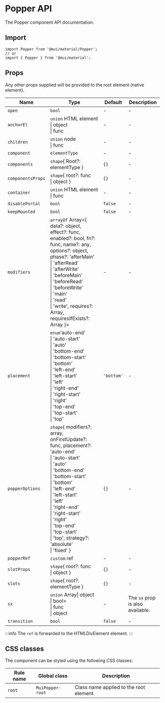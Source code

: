 # Popper API

The Popper component API documentation.

## Import

```
import Popper from '@mui/material/Popper';
// or
import { Popper } from '@mui/material';
```

## Props

Any other props supplied will be provided to the root element (native element).

| Name | Type | Default | Description |
| --- | --- | --- | --- |
| `open` | `bool` | - | - |
| `anchorEl` | `union` HTML element<br>\| object<br>\| func | - | - |
| `children` | `union` node<br>\| func | - | - |
| `component` | `elementType` | - | - |
| `components` | `shape`{ Root?: elementType } | `{}` | - |
| `componentsProps` | `shape`{ root?: func<br>\| object } | `{}` | - |
| `container` | `union` HTML element<br>\| func | - | - |
| `disablePortal` | `bool` | `false` | - |
| `keepMounted` | `bool` | `false` | - |
| `modifiers` | `arrayOf` Array<{ data?: object, effect?: func, enabled?: bool, fn?: func, name?: any, options?: object, phase?: 'afterMain'<br>\| 'afterRead'<br>\| 'afterWrite'<br>\| 'beforeMain'<br>\| 'beforeRead'<br>\| 'beforeWrite'<br>\| 'main'<br>\| 'read'<br>\| 'write', requires?: Array, requiresIfExists?: Array }> | - | - |
| `placement` | `enum`'auto-end'<br>\| 'auto-start'<br>\| 'auto'<br>\| 'bottom-end'<br>\| 'bottom-start'<br>\| 'bottom'<br>\| 'left-end'<br>\| 'left-start'<br>\| 'left'<br>\| 'right-end'<br>\| 'right-start'<br>\| 'right'<br>\| 'top-end'<br>\| 'top-start'<br>\| 'top' | `'bottom'` | - |
| `popperOptions` | `shape`{ modifiers?: array, onFirstUpdate?: func, placement?: 'auto-end'<br>\| 'auto-start'<br>\| 'auto'<br>\| 'bottom-end'<br>\| 'bottom-start'<br>\| 'bottom'<br>\| 'left-end'<br>\| 'left-start'<br>\| 'left'<br>\| 'right-end'<br>\| 'right-start'<br>\| 'right'<br>\| 'top-end'<br>\| 'top-start'<br>\| 'top', strategy?: 'absolute'<br>\| 'fixed' } | `{}` | - |
| `popperRef` | `custom` ref | - | - |
| `slotProps` | `shape`{ root?: func<br>\| object } | `{}` | - |
| `slots` | `shape`{ root?: elementType } | `{}` | - |
| `sx` | `union` Array\| object<br>\| bool><br>\| func<br>\| object | - | The `sx` prop is also available. |
| `transition` | `bool` | `false` | - |

:::info
The `ref` is forwarded to the HTMLDivElement element.
:::

## CSS classes

The component can be styled using the following CSS classes:

| Rule name | Global class | Description |
| --- | --- | --- |
| `root` | `MuiPopper-root` | Class name applied to the root element. |